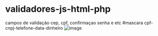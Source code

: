 # validadores-js-html-php
campos de validação cep, cpf, confirmaçao senha e etc
#mascara cpf-cnpj-telefone-data-dinheiro
![image](https://user-images.githubusercontent.com/99026853/177454462-6a220355-97bd-4682-9181-eaff9eb8e28f.png)


